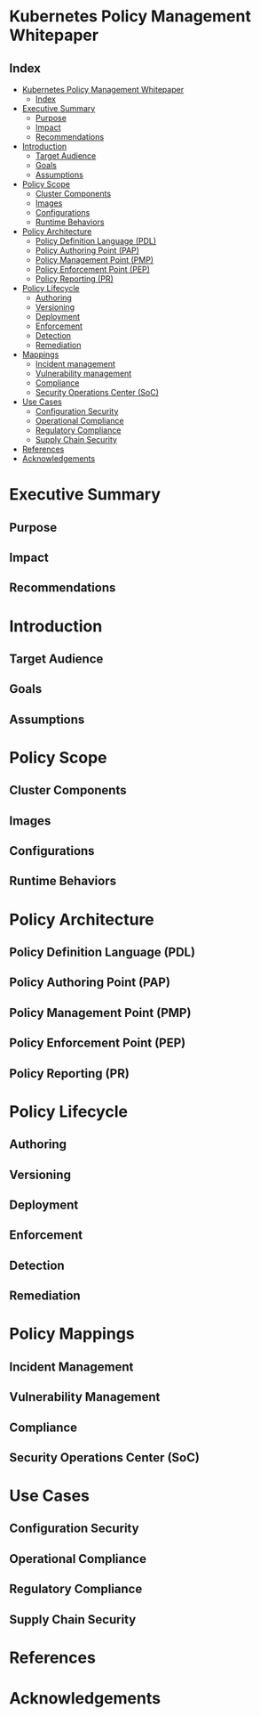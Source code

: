 
# **Kubernetes Policy Management Whitepaper**

## Index
- [Kubernetes Policy Management Whitepaper](#kubernetes-policy-management-whitepaper)
  - [Index](#index)
- [Executive Summary](#executive-summary)
  - [Purpose](#purpose)
  - [Impact](#impact)
  - [Recommendations](#recommendations)
- [Introduction](#introduction)
  - [Target Audience](#target-audience)
  - [Goals](#goals)
  - [Assumptions](#assumptions)
- [Policy Scope](#policy-scope)
  - [Cluster Components](#cluster-components)
  - [Images](#images)
  - [Configurations](#configurations)
  - [Runtime Behaviors](#runtime-behaviors)
- [Policy Architecture](#policy-architecture)
  - [Policy Definition Language (PDL)](#policy-definition-language-(pdl))
  - [Policy Authoring Point (PAP)](#policy-authoring-point-(pap))
  - [Policy Management Point (PMP)](#policy-management-point-(pmp))
  - [Policy Enforcement Point (PEP)](#policy-enforcement-point-(pep))
  - [Policy Reporting (PR)](#policy-reporting-(pr))
- [Policy Lifecycle](#policy-lifecycle)
  - [Authoring](#authoring)
  - [Versioning](#versioning)
  - [Deployment](#deployment)
  - [Enforcement](#enforcement)
  - [Detection](#detection)
  - [Remediation](#remediation)
- [Mappings](#mappings)
  - [Incident management](#incident-management)
  - [Vulnerability management](#vulnerability-management)
  - [Compliance](#compliance)
  - [Security Operations Center (SoC)](#security-operations-center-(soc))  
- [Use Cases](#use-cases)
  - [Configuration Security](#configuration-security)
  - [Operational Compliance](#operational-compliance)
  - [Regulatory Compliance](#regulatory-compliance)
  - [Supply Chain Security](#supply-chain-security)
- [References](#references)
- [Acknowledgements](#acknowledgements)


# Executive Summary

## Purpose

## Impact

## Recommendations



# Introduction

## Target Audience

## Goals

## Assumptions



# Policy Scope

## Cluster Components

## Images

## Configurations

## Runtime Behaviors



# Policy Architecture

## Policy Definition Language (PDL)

## Policy Authoring Point (PAP)

## Policy Management Point (PMP)

## Policy Enforcement Point (PEP)

## Policy Reporting (PR)



# Policy Lifecycle

## Authoring

## Versioning

## Deployment

## Enforcement

## Detection

## Remediation



# Policy Mappings

## Incident Management

## Vulnerability Management

## Compliance

## Security Operations Center (SoC)



# Use Cases

## Configuration Security

## Operational Compliance

## Regulatory Compliance

## Supply Chain Security


# References

# Acknowledgements

